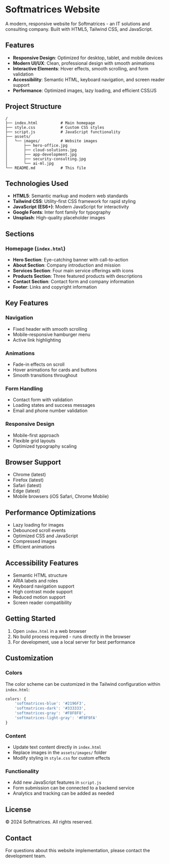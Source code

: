 # Softmatrices Website

A modern, responsive website for Softmatrices - an IT solutions and consulting company. Built with HTML5, Tailwind CSS, and JavaScript.

## Features

- **Responsive Design**: Optimized for desktop, tablet, and mobile devices
- **Modern UI/UX**: Clean, professional design with smooth animations
- **Interactive Elements**: Hover effects, smooth scrolling, and form validation
- **Accessibility**: Semantic HTML, keyboard navigation, and screen reader support
- **Performance**: Optimized images, lazy loading, and efficient CSS/JS

## Project Structure

```
/
├── index.html          # Main homepage
├── style.css           # Custom CSS styles
├── script.js           # JavaScript functionality
├── assets/
│   └── images/         # Website images
│       ├── hero-office.jpg
│       ├── cloud-solutions.jpg
│       ├── app-development.jpg
│       ├── security-consulting.jpg
│       └── ai-ml.jpg
└── README.md           # This file
```

## Technologies Used

- **HTML5**: Semantic markup and modern web standards
- **Tailwind CSS**: Utility-first CSS framework for rapid styling
- **JavaScript (ES6+)**: Modern JavaScript for interactivity
- **Google Fonts**: Inter font family for typography
- **Unsplash**: High-quality placeholder images

## Sections

### Homepage (`index.html`)
- **Hero Section**: Eye-catching banner with call-to-action
- **About Section**: Company introduction and mission
- **Services Section**: Four main service offerings with icons
- **Products Section**: Three featured products with descriptions
- **Contact Section**: Contact form and company information
- **Footer**: Links and copyright information

## Key Features

### Navigation
- Fixed header with smooth scrolling
- Mobile-responsive hamburger menu
- Active link highlighting

### Animations
- Fade-in effects on scroll
- Hover animations for cards and buttons
- Smooth transitions throughout

### Form Handling
- Contact form with validation
- Loading states and success messages
- Email and phone number validation

### Responsive Design
- Mobile-first approach
- Flexible grid layouts
- Optimized typography scaling

## Browser Support

- Chrome (latest)
- Firefox (latest)
- Safari (latest)
- Edge (latest)
- Mobile browsers (iOS Safari, Chrome Mobile)

## Performance Optimizations

- Lazy loading for images
- Debounced scroll events
- Optimized CSS and JavaScript
- Compressed images
- Efficient animations

## Accessibility Features

- Semantic HTML structure
- ARIA labels and roles
- Keyboard navigation support
- High contrast mode support
- Reduced motion support
- Screen reader compatibility

## Getting Started

1. Open `index.html` in a web browser
2. No build process required - runs directly in the browser
3. For development, use a local server for best performance

## Customization

### Colors
The color scheme can be customized in the Tailwind configuration within `index.html`:

```javascript
colors: {
    'softmatrices-blue': '#2196F3',
    'softmatrices-dark': '#333333',
    'softmatrices-gray': '#F8F8F8',
    'softmatrices-light-gray': '#F8F9FA'
}
```

### Content
- Update text content directly in `index.html`
- Replace images in the `assets/images/` folder
- Modify styling in `style.css` for custom effects

### Functionality
- Add new JavaScript features in `script.js`
- Form submission can be connected to a backend service
- Analytics and tracking can be added as needed

## License

© 2024 Softmatrices. All rights reserved.

## Contact

For questions about this website implementation, please contact the development team.
